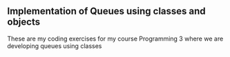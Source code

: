 ## Implementation of Queues using classes and objects


These are my coding exercises for my course Programming 3 where we are developing queues using classes
